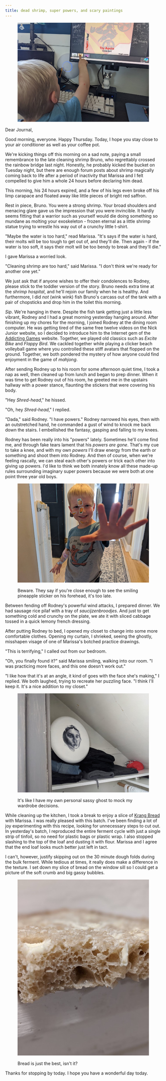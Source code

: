```yaml
---
title: dead shrimp, super powers, and scary paintings
---
```


<figure>
  <a href="/images/banners/2020-07-02.jpg">
    <img alt="banner" src="/images/banners/2020-07-02.jpg"/>
  </a>
</figure>

Dear Journal,

Good morning, everyone.  Happy Thursday.  Today, I hope you stay close
to your air conditioner as well as your coffee pot.

We're kicking things off this morning on a sad note, paying a small
remembrance to the late cleaning shrimp Bruno, who regrettably crossed
the rainbow bridge last night.  Honestly, he probably kicked the
bucket on Tuesday night, but there are enough forum posts about shrimp
magically coming back to life after a period of inactivity that
Marissa and I felt compelled to give him a whole 24 hours before
declaring him dead.

This morning, his 24 hours expired, and a few of his legs even broke
off his limp carapace and floated away like little pieces of bright
red saffron.

Rest in piece, Bruno.  You were a strong shrimp.  Your broad shoulders
and menacing glare gave us the impression that you were invincible.
It hardly seems fitting that a warrior such as yourself would die
doing something so mundane as molting your exoskeleton - frozen
eternal as a little shrimp statue trying to wrestle his way out of a
crunchy little t-shirt.

"Maybe the water is too hard," read Marissa.  "It's says if the water
is hard, their molts will be too tough to get out of, and they'll die.
Then again - if the water is too soft, it says their molt will be too
bendy to break and they'll die."

I gave Marissa a worried look.

"Cleaning shrimp are too hard," said Marissa.  "I don't think we're
ready for another one yet."

We just ask that if anyone wishes to offer their condolences to
Rodney, please stick to the toddler version of the story.  Bruno needs
extra time at the _shrimp hospital_, and he'll rejoin our family when
he is healthy.  And furthermore, I did _not_ (wink wink) fish Bruno's
carcass out of the tank with a pair of chopsticks and drop him in the
toilet this morning.

_Sip_.  We're hanging in there.  Despite the fish tank getting just a
little less vibrant, Rodney and I had a great morning yesterday
hanging around.  After finishing up my chores for the morning, I
joined Rodney at the dining room computer.  He was getting tired of
the same free twelve videos on the Nick Junior website, so I decided
to introduce him to the Internet gem of the [Addicting Games] website.
Together, we played old classics such as _Excite Bike_ and _Flappy
Bird_.  We cackled together while playing a clicker beach volleyball
game where you controlled these stiff avatars that flopped on the
ground.  Together, we both pondered the mystery of how anyone could
find enjoyment in the game of _mahjong_.

After sending Rodney up to his room for some afternoon quiet time, I
took a nap as well, then cleaned up from lunch and began to prep
dinner.  When it was time to get Rodney out of his room, he greeted me
in the upstairs hallway with a power stance, flaunting the stickers
that were covering his body.

"Hey _Shred-head_," he hissed.

"Oh, hey _Shred-head_," I replied.

"Dada," said Rodney.  "I have powers."  Rodney narrowed his eyes, then
with an outstretched hand, he commanded a gust of wind to knock me
back down the stairs.  I embellished the fantasy, gasping and falling
to my knees.

Rodney has been really into his "powers" lately.  Sometimes he'll come
find me, and through fake tears lament that his _powers are gone_.
That's my cue to take a knee, and with my own _powers_ I'll draw
energy from the earth or something and shoot them into Rodney.  And
then of course, when we're feeling rascally, we can steal each other's
powers or trick each other into giving up powers.  I'd like to think
we both innately know all these made-up rules surrounding imaginary
super powers because we were both at one point three year old boys.

<figure>
  <a href="/images/super-powers.jpg">
    <img alt="super powers" src="/images/super-powers.jpg"/>
  </a>
  <figcaption>
    <p>Beware.
They say if you're close enough to see the smiling pineapple sticker
on his forehead, it's too late.</p>
  </figcaption>
</figure>

Between fending off Rodney's powerful wind attacks, I prepared dinner.
We had sausage rice pilaf with a tray of _saucijzenbroodjes_.  And
just to get something cold and crunchy on the plate, we ate it with
sliced cabbage tossed in a quick lemony french dressing.

After putting Rodney to bed, I opened my closet to change into some
more comfortable clothes.  Opening my curtain, I shrieked, seeing the
ghostly, misshapen visage of one of Marissa's botched practice
drawings.

"This is terrifying," I called out from our bedroom.

"Oh, you finally found it?" said Marissa smiling, walking into our
room.  "I was practicing more faces, and this one doesn't work out."

"I like how that it's at an angle, it kind of goes with the face she's
making," I replied.  We both laughed, trying to recreate her puzzling
face.  "I think I'll keep it.  It's a nice addition to my closet."

<figure>
  <a href="/images/scary-painting.jpg">
    <img alt="scary painting" src="/images/scary-painting.jpg"/>
  </a>
  <figcaption>
    <p>It's like I have my own personal sassy ghost to mock my
wardrobe decisions.</p>
  </figcaption>
</figure>

While cleaning up the kitchen, I took a break to enjoy a slice of
[Krang Bread] with Marissa.  I was really pleased with this batch.
I've been finding a lot of joy experimenting with this recipe, looking
for unnecessary steps to cut out.  In yesterday's batch, I reproduced
the entire ferment cycle with just a single strip of tinfoil, so no
need for plastic bags or plastic wrap.  I also stopped slashing to the
top of the loaf and dusting it with flour.  Marissa and I agree that
the end loaf looks much better just left in tact.

I can't, however, justify skipping out on the 30 minute dough folds
during the bulk ferment.  While tedious at times, it really does make
a difference in the texture.  I set down my slice of bread on the
window sill so I could get a picture of the soft crumb and big gassy
bubbles.

<figure>
  <a href="/images/krang-bread-crumb.jpg">
    <img alt="krang bread crumb" src="/images/krang-bread-crumb.jpg"/>
  </a>
  <figcaption>
    <p>Bread
is just the best, isn't it?</p>
  </figcaption>
</figure>

Thanks for stopping by today.  I hope you have a wonderful day today.

[Krang Bread]: https://cookbook.reckerfamily.com/krang-bread/
[Addicting Games]: https://www.addictinggames.com/
